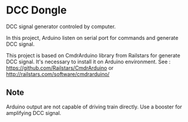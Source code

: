 DCC Dongle
===========

DCC signal generator controled by computer.

In this project, Arduino listen on serial port for commands and generate DCC signal.

This project is based on CmdrArduino library from Railstars for generate DCC signal. 
It's necessary to install it on Arduino environment.
See :  https://github.com/Railstars/CmdrArduino or http://railstars.com/software/cmdrarduino/


Note
----

Arduino output are not capable of driving train directly. Use a booster for amplifying DCC signal.

